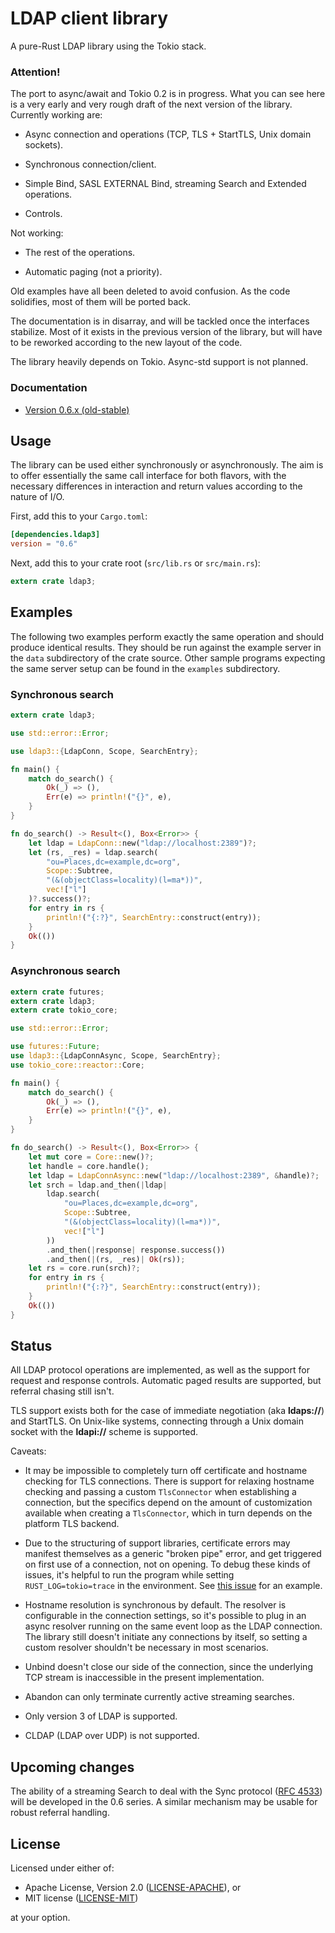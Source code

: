 # LDAP client library

A pure-Rust LDAP library using the Tokio stack.

### Attention!

The port to async/await and Tokio 0.2 is in progress. What you can see here
is a very early and very rough draft of the next version of the library.
Currently working are:

* Async connection and operations (TCP, TLS + StartTLS, Unix domain sockets).

* Synchronous connection/client.

* Simple Bind, SASL EXTERNAL Bind, streaming Search and Extended operations.

* Controls.

Not working:

* The rest of the operations.

* Automatic paging (not a priority).

Old examples have all been deleted to avoid confusion. As the code solidifies,
most of them will be ported back.

The documentation is in disarray, and will be tackled once the interfaces
stabilize. Most of it exists in the previous version of the library, but will
have to be reworked according to the new layout of the code.

The library heavily depends on Tokio. Async-std support is not planned.

### Documentation

- [Version 0.6.x (old-stable)](https://docs.rs/ldap3/)

## Usage

The library can be used either synchronously or asynchronously. The aim is to
offer essentially the same call interface for both flavors, with the necessary
differences in interaction and return values according to the nature of I/O.

First, add this to your `Cargo.toml`:

```toml
[dependencies.ldap3]
version = "0.6"
```

Next, add this to your crate root (`src/lib.rs` or `src/main.rs`):

```rust
extern crate ldap3;
```

## Examples

The following two examples perform exactly the same operation and should produce identical
results. They should be run against the example server in the `data` subdirectory of the crate source.
Other sample programs expecting the same server setup can be found in the `examples` subdirectory.

### Synchronous search

```rust
extern crate ldap3;

use std::error::Error;

use ldap3::{LdapConn, Scope, SearchEntry};

fn main() {
    match do_search() {
        Ok(_) => (),
        Err(e) => println!("{}", e),
    }
}

fn do_search() -> Result<(), Box<Error>> {
    let ldap = LdapConn::new("ldap://localhost:2389")?;
    let (rs, _res) = ldap.search(
        "ou=Places,dc=example,dc=org",
        Scope::Subtree,
        "(&(objectClass=locality)(l=ma*))",
        vec!["l"]
    )?.success()?;
    for entry in rs {
        println!("{:?}", SearchEntry::construct(entry));
    }
    Ok(())
}
```

### Asynchronous search

```rust
extern crate futures;
extern crate ldap3;
extern crate tokio_core;

use std::error::Error;

use futures::Future;
use ldap3::{LdapConnAsync, Scope, SearchEntry};
use tokio_core::reactor::Core;

fn main() {
    match do_search() {
        Ok(_) => (),
        Err(e) => println!("{}", e),
    }
}

fn do_search() -> Result<(), Box<Error>> {
    let mut core = Core::new()?;
    let handle = core.handle();
    let ldap = LdapConnAsync::new("ldap://localhost:2389", &handle)?;
    let srch = ldap.and_then(|ldap|
        ldap.search(
            "ou=Places,dc=example,dc=org",
            Scope::Subtree,
            "(&(objectClass=locality)(l=ma*))",
            vec!["l"]
        ))
        .and_then(|response| response.success())
        .and_then(|(rs, _res)| Ok(rs));
    let rs = core.run(srch)?;
    for entry in rs {
        println!("{:?}", SearchEntry::construct(entry));
    }
    Ok(())
}
```

## Status

All LDAP protocol operations are implemented, as well as the support for request
and response controls. Automatic paged results are supported, but referral chasing
still isn't.

TLS support exists both for the case of immediate negotiation (aka __ldaps://__)
and StartTLS. On Unix-like systems, connecting through a Unix domain socket with the
__ldapi://__ scheme is supported.

Caveats:

* It may be impossible to completely turn off certificate and hostname checking
  for TLS connections. There is support for relaxing hostname checking and passing
  a custom `TlsConnector` when establishing a connection, but the specifics depend
  on the amount of customization available when creating a `TlsConnector`, which
  in turn depends on the platform TLS backend.

* Due to the structuring of support libraries, certificate errors may manifest
  themselves as a generic "broken pipe" error, and get triggered on first use of
  a connection, not on opening. To debug these kinds of issues, it's helpful
  to run the program while setting `RUST_LOG=tokio=trace` in the environment.
  See [this issue](https://github.com/inejge/ldap3/issues/14#issuecomment-323356983)
  for an example.

* Hostname resolution is synchronous by default. The resolver is configurable
  in the connection settings, so it's possible to plug in an async resolver
  running on the same event loop as the LDAP connection. The library still
  doesn't initiate any connections by itself, so setting a custom resolver
  shouldn't be necessary in most scenarios.

* Unbind doesn't close our side of the connection, since the underlying
  TCP stream is inaccessible in the present implementation.

* Abandon can only terminate currently active streaming searches.

* Only version 3 of LDAP is supported.

* CLDAP (LDAP over UDP) is not supported.

## Upcoming changes

The ability of a streaming Search to deal with the Sync protocol
([RFC 4533](https://tools.ietf.org/html/rfc4533)) will be developed in the 0.6
series. A similar mechanism may be usable for robust referral handling.

## License

Licensed under either of:

 * Apache License, Version 2.0 ([LICENSE-APACHE](LICENSE-APACHE)), or
 * MIT license ([LICENSE-MIT](LICENSE-MIT))

at your option.

